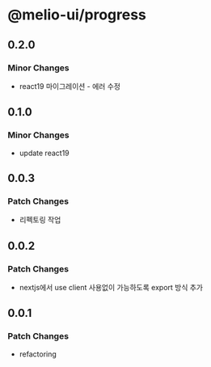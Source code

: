 # @melio-ui/progress

## 0.2.0

### Minor Changes

- react19 마이그레이션 - 에러 수정

## 0.1.0

### Minor Changes

- update react19

## 0.0.3

### Patch Changes

- 리펙토링 작업

## 0.0.2

### Patch Changes

- nextjs에서 use client 사용없이 가능하도록 export 방식 추가

## 0.0.1

### Patch Changes

- refactoring
